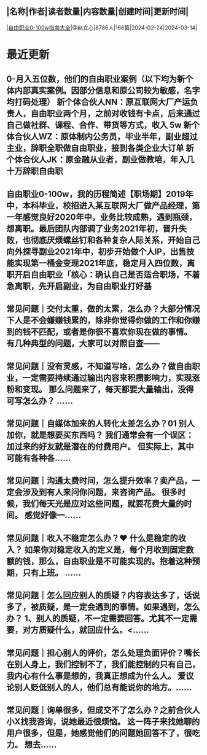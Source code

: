 |名称|作者|读者数量|内容数量|创建时间|更新时间|
---
|[自由职业0-100w指南大全](https://xiaobot.net/p/ziyouzhiye?refer=0b133df9-27dc-423b-8101-639049001c13)|@赵立心|8786人|166篇|2024-02-24|2024-03-14|

# 最近更新
## 0-月入五位数，他们的自由职业案例（以下均为新个体内部真实案例。因部分信息和原公司较为敏感，名字均打码处理） 新个体合伙人NN：原互联网大厂产运负责人，自由职业两个月，之前对收钱有卡点，后来通过自己做社群、课程、合作、带货等方式，收入 5w 新个体合伙人WZ：原体制内公务员，毕业半年，副业超过主业，辞职全职做自由职业，接到各类企业大订单 新个体合伙人JK：原金融从业者，副业做教培，年入几十万辞职自由职
## 自由职业0-100w，我的历程简述【职场期】2019年中，本科毕业，校招进入某互联网大厂做产品经理，第一年感觉良好2020年中，业务比较成熟，遇到瓶颈，想离职。最后团队内部调了业务2021年初，晋升失败，也彻底厌烦螺丝钉和各种复杂人际关系，开始自己向外探寻副业2021年中，初步开始做个人IP，出售技能实现第一桶金变现2021年底，稳定月入四位数，离职开启自由职业「核心：确认自己是否适合职场，不着急离职，先开启副业，为自由职业打好基
## 常见问题｜交付太重，做的太累，怎么办？大部分情况下人是不会嫌赚钱累的，除非你觉得你做的工作和你赚到的钱不匹配，或者是你很不喜欢你现在做的事情。 有几种典型的问题，大家可以对照自查——
## 常见问题｜没有灵感，不知道写啥，怎么办？做自由职业，一定需要持续通过输出内容来积攒影响力，实现涨粉和变现。 那么问题来了，每天都要大量输出，没得可写怎么办？ ......
## 常见问题｜自媒体加来的人转化太差怎么办？01 别人加你，就是想要买东西吗？ 我们通常会有一个误区：加过来的好友就是潜在的付费用户。 但实际上，其中可能有各种各......
## 常见问题｜沟通太费时间，怎么提升效率？卖产品，一定会涉及到有人来问你问题，来咨询产品。 很多时候，我们每天光是应对这些问题，就要花费大量的时间。 感觉好像一......
## 常见问题｜收入不稳定怎么办？❤️ 什么是稳定的收入？ 如果你对稳定收入的定义是，每个月收到固定数额的钱，那么，自由职业是不可能实现的。抱着这种预期，只有上班。 ......
## 常见问题｜怎么回应别人的质疑？内容表达多了，话说多了，被质疑，是一定会遇到的事情。如果遇到，怎么办？ 1、别人的质疑，不一定需要回答。尤其不一定需要，对方质疑什么，就回应什么。<......
## 常见问题｜担心别人的评价，怎么处理负面评价？嘴长在别人身上，我们控制不了，我们能控制的只有自己，我内心有什么事是想的，我真正想成为什么人。 爱议论别人贬低别人的人，他们总有能说你的地方。......
## 常见问题｜询单很多，但成交不了怎么办？之前合伙人小X找我咨询，说她最近很烦恼。 这一阵子来找她聊的用户很多，但是，她感觉他们的问题她回答不了，很吃力。 想去......

